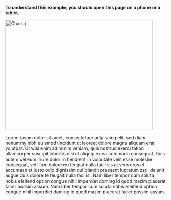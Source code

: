 <!DOCTYPE html>
<!-- saved from url=(0071)file:///Users/example_withoutviewport.htm -->
<html>
  <head>
    <meta http-equiv="Content-Type" content="text/html; charset=windows-1252">
  </head>
<body>
<p>
  <b>To understand this example, you should open this page on a phone or a tablet.</b>
</p>

<img src="file:///Users/example_withoutviewport_files/img_chania.jpg" alt="Chania" width="460" height="345">

<p>
  Lorem ipsum dolor sit amet, consectetuer adipiscing elit, sed diam nonummy nibh euismod tincidunt ut laoreet dolore magna aliquam erat volutpat.
  Ut wisi enim ad minim veniam, quis nostrud exerci tation ullamcorper suscipit lobortis nisl ut aliquip ex ea commodo consequat. Duis autem vel eum iriure dolor in hendrerit in vulputate velit esse molestie consequat, vel illum dolore eu feugiat nulla facilisis at vero eros et accumsan et iusto odio dignissim qui blandit praesent luptatum zzril delenit augue duis dolore te feugait nulla facilisi. Nam liber tempor cum soluta nobis eleifend option congue nihil imperdiet doming id quod mazim placerat facer possim assum.
  Nam liber tempor cum soluta nobis eleifend option congue nihil imperdiet doming id quod mazim placerat facer possim assum.
</p>


</body></html>

